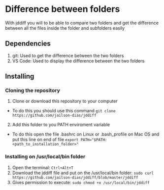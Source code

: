 # Difference between folders

With jddiff you will to be able to compare two folders and get the difference between all the files inside the folder and subfolders easily


## Dependencies

1. git: Used to get the difference between the two folders
2. VS Code: Used to display the difference between the two folders

## Installing


### Cloning the repository
1. Clone or download this repository to your computer
- To do this you should use this command ```git clone https://github.com/jailson-dias/jddiff```
2. Add this folder to you PATH enviroment variable
- To do this open the file .bashrc on Linux or .bash_profile on Mac OS and put this line on end of file ```export PATH="$PATH:<path_to_installation_folder>"```

### Installing on /usr/local/bin folder
1. Open the terminal: ```Ctrl+Alt+T```
2. Download the jddiff file and put on the /usr/local/bin folder: ```sudo curl https://github.com/jailson-dias/jddiff/blob/master/jddiff```
3. Gives permission to execute: ```sudo chmod +x /usr/local/bin/jddiff```

